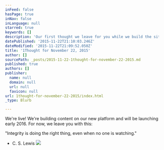 ```yaml
---
inFeed: false
hasPage: true
inNav: false
inLanguage: null
starred: true
keywords: []
description: 'Our first thought we leave for you while we build the site!'
datePublished: '2015-11-22T21:10:03.246Z'
dateModified: '2015-11-22T21:09:52.050Z'
title: '1Thought for November 22, 2015'
author: []
sourcePath: _posts/2015-11-22-1thought-for-november-22-2015.md
published: true
authors: []
publisher:
  name: null
  domain: null
  url: null
  favicon: null
url: 1thought-for-november-22-2015/index.html
_type: Blurb

---
```

We're live! We're building content on our new platform and will be launching early 2016\. For now, we leave you with this:

"Integrity is doing the right thing, even when no one is watching."

- C. S. Lewis
![](https://the-grid-user-content.s3-us-west-2.amazonaws.com/2076b800-d32f-4253-b75c-952949ef82ba.jpg)